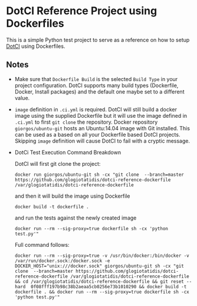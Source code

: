 # DotCI Reference Project using Dockerfiles

This is a simple Python test project to serve as a reference on how to
setup [DotCI](https://github.com/groupon/DotCi) using Dockerfiles.

## Notes
* Make sure that `Dockerfile Build` is the selected `Build Type` in
  your project configuration. DotCI supports many build types
  (Dockerfile, Docker, Install packages) and the default one maybe set
  to a different value.

* `image` definition in `.ci.yml` is required. DotCI will still build
  a docker image using the supplied Dockerfile but it will use the
  image defined in `.ci.yml` to first `git clone` the
  repository. Docker repository `giorgos/ubuntu-git` hosts an
  Ubuntu:14.04 image with Git installed. This can be used as a based
  on all your Dockerfile based DotCI projects. Skipping `image`
  definition will cause DotCI to fail with a cryptic message.


* DotCi Test Execution Command Breakdown

  DotCI will first git clone the project:


   `docker run giorgos/ubuntu-git sh -cx "git clone  --branch=master https://github.com/glogiotatidis/dotci-reference-dockerfile /var/glogiotatidis/dotci-reference-dockerfile`

  and then it will build the image using Dockerfile

    `docker build -t dockerfile .`

  and run the tests against the newly created image

    `docker run --rm --sig-proxy=true dockerfile sh -cx 'python test.py'"`


  Full command follows:

   `docker run --rm --sig-proxy=true -v /usr/bin/docker:/bin/docker -v /var/run/docker.sock:/docker.sock -e DOCKER_HOST="unix:///docker.sock" giorgos/ubuntu-git sh -cx "git clone  --branch=master https://github.com/glogiotatidis/dotci-reference-dockerfile /var/glogiotatidis/dotci-reference-dockerfile && cd /var/glogiotatidis/dotci-reference-dockerfile && git reset --hard  0f08fff197b98c38b2aeaa5cb0256e73b1010290 && docker build -t dockerfile . && docker run --rm --sig-proxy=true dockerfile sh -cx 'python test.py'"`
